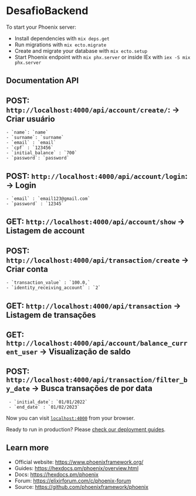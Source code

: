 # DesafioBackend

To start your Phoenix server:

  * Install dependencies with `mix deps.get`
  * Run migrations with `mix ecto.migrate`
  * Create and migrate your database with `mix ecto.setup`
  * Start Phoenix endpoint with `mix phx.server` or inside IEx with `iex -S mix phx.server`

## Documentation API

  ## POST: `http://localhost:4000/api/account/create/`: -> Criar usuário
    - `name`: `name`
    - `surname`: `surname`
    - `email` : `email`
    - `cpf` : `123456`
    - `initial_balance` : `700`
    - `password`: `password`

  ## POST: `http://localhost:4000/api/account/login`: -> Login
    - `email` : `email123@gmail.com`
    - `password` : `12345`

  ## GET: `http://localhost:4000/api/account/show` -> Listagem de account

  ## POST: `http://localhost:4000/api/transaction/create` -> Criar conta 
    - `transaction_value` : `100.0,`
    - `identity_receiving_account` : `2`

  ## GET: `http://localhost:4000/api/transaction` -> Listagem de transações 

  ## GET: `http://localhost:4000/api/account/balance_current_user` -> Visualização de saldo 

  ## POST: `http://localhost:4000/api/transaction/filter_by_date` -> Busca transações de por data 
     - `initial_date`: `01/01/2022`
     - `end_date` : `01/02/2023`
    


Now you can visit [`localhost:4000`](http://localhost:4000) from your browser.

Ready to run in production? Please [check our deployment guides](https://hexdocs.pm/phoenix/deployment.html).

## Learn more

  * Official website: https://www.phoenixframework.org/
  * Guides: https://hexdocs.pm/phoenix/overview.html
  * Docs: https://hexdocs.pm/phoenix
  * Forum: https://elixirforum.com/c/phoenix-forum
  * Source: https://github.com/phoenixframework/phoenix
